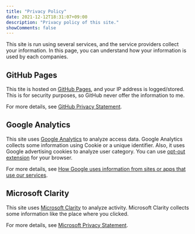 ```yaml
---
title: "Privacy Policy"
date: 2021-12-12T18:31:07+09:00
description: "Privacy policy of this site."
showComments: false
---
```


This site is run using several services, and the service providers collect your information.
In this page, you can understand how your information is used by each companies.

## GitHub Pages

This tite is hosted on [GitHub Pages](https://pages.github.com), and your IP address is logged/stored.
This is for security purposes, so GitHub never offer the information to me.

For more details, see [GitHub Privacy Statement](https://docs.github.com/en/site-policy/privacy-policies/github-privacy-statement).

## Google Analytics

This site uses [Google Analytics](https://marketingplatform.google.com/about/analytics/) to analyze access data.
Google Analytics collects some information using Cookie or a unique identifier.
Also, it uses Google advertising cookies to analyze user category.
You can use [opt-out extension](https://tools.google.com/dlpage/gaoptout/) for your browser.

For more details, see [How Google uses information from sites or apps that use our services](https://policies.google.com/technologies/partner-sites).

## Microsoft Clarity

This site uses [Microsoft Clarity](https://clarity.microsoft.com/) to analyze activity.
Microsoft Clarity collects some information like the place where you clicked.

For more details, see [Microsoft Privacy Statement](https://privacy.microsoft.com/en-us/privacystatement).
